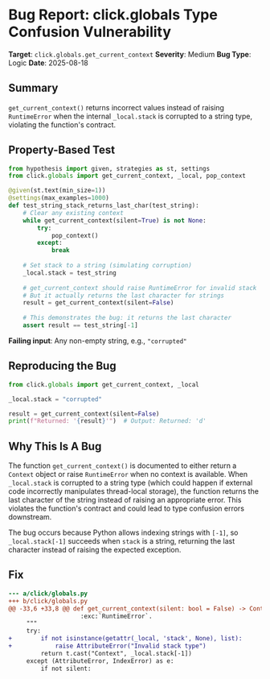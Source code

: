 # Bug Report: click.globals Type Confusion Vulnerability

**Target**: `click.globals.get_current_context`
**Severity**: Medium
**Bug Type**: Logic
**Date**: 2025-08-18

## Summary

`get_current_context()` returns incorrect values instead of raising `RuntimeError` when the internal `_local.stack` is corrupted to a string type, violating the function's contract.

## Property-Based Test

```python
from hypothesis import given, strategies as st, settings
from click.globals import get_current_context, _local, pop_context

@given(st.text(min_size=1))
@settings(max_examples=1000)
def test_string_stack_returns_last_char(test_string):
    # Clear any existing context
    while get_current_context(silent=True) is not None:
        try:
            pop_context()
        except:
            break
    
    # Set stack to a string (simulating corruption)
    _local.stack = test_string
    
    # get_current_context should raise RuntimeError for invalid stack
    # But it actually returns the last character for strings
    result = get_current_context(silent=False)
    
    # This demonstrates the bug: it returns the last character
    assert result == test_string[-1]
```

**Failing input**: Any non-empty string, e.g., `"corrupted"`

## Reproducing the Bug

```python
from click.globals import get_current_context, _local

_local.stack = "corrupted"

result = get_current_context(silent=False)
print(f"Returned: '{result}'")  # Output: Returned: 'd'
```

## Why This Is A Bug

The function `get_current_context()` is documented to either return a `Context` object or raise `RuntimeError` when no context is available. When `_local.stack` is corrupted to a string type (which could happen if external code incorrectly manipulates thread-local storage), the function returns the last character of the string instead of raising an appropriate error. This violates the function's contract and could lead to type confusion errors downstream.

The bug occurs because Python allows indexing strings with `[-1]`, so `_local.stack[-1]` succeeds when `stack` is a string, returning the last character instead of raising the expected exception.

## Fix

```diff
--- a/click/globals.py
+++ b/click/globals.py
@@ -33,6 +33,8 @@ def get_current_context(silent: bool = False) -> Context | None:
                    :exc:`RuntimeError`.
     """
     try:
+        if not isinstance(getattr(_local, 'stack', None), list):
+            raise AttributeError("Invalid stack type")
         return t.cast("Context", _local.stack[-1])
     except (AttributeError, IndexError) as e:
         if not silent:
```